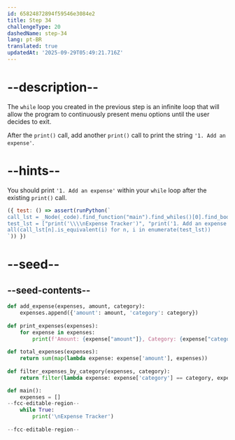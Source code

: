 ```yaml
---
id: 65824872894f59546e3084e2
title: Step 34
challengeType: 20
dashedName: step-34
lang: pt-BR
translated: true
updatedAt: '2025-09-29T05:49:21.716Z'
---
```


# --description--

The `while` loop you created in the previous step is an infinite loop that will allow the program to continuously present menu options until the user decides to exit. 

After the `print()` call, add another `print()` call to print the string `'1. Add an expense'`.

# --hints--

You should print `'1. Add an expense'` within your `while` loop after the existing `print()` call.

```js
({ test: () => assert(runPython(`
call_lst = _Node(_code).find_function("main").find_whiles()[0].find_bodies()[0].find_calls("print")
test_lst = ["print('\\\\nExpense Tracker')", "print('1. Add an expense')"]
all(call_lst[n].is_equivalent(i) for n, i in enumerate(test_lst))
`)) })
```

# --seed--

## --seed-contents--

```py
def add_expense(expenses, amount, category):
    expenses.append({'amount': amount, 'category': category})
    
def print_expenses(expenses):
    for expense in expenses:
        print(f'Amount: {expense["amount"]}, Category: {expense["category"]}')
    
def total_expenses(expenses):
    return sum(map(lambda expense: expense['amount'], expenses))
    
def filter_expenses_by_category(expenses, category):
    return filter(lambda expense: expense['category'] == category, expenses)

def main():
    expenses = []
--fcc-editable-region--
    while True:
        print('\nExpense Tracker')
        
--fcc-editable-region--
```
